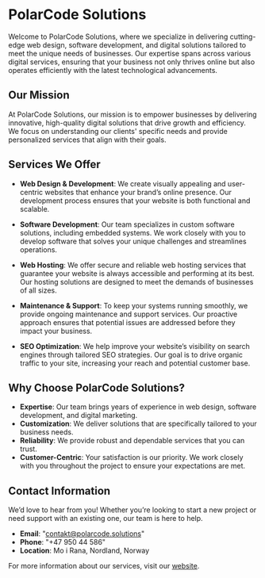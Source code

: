 # PolarCode Solutions

Welcome to PolarCode Solutions, where we specialize in delivering cutting-edge web design, software development, and digital solutions tailored to meet the unique needs of businesses. Our expertise spans across various digital services, ensuring that your business not only thrives online but also operates efficiently with the latest technological advancements.

## Our Mission
At PolarCode Solutions, our mission is to empower businesses by delivering innovative, high-quality digital solutions that drive growth and efficiency. We focus on understanding our clients' specific needs and provide personalized services that align with their goals.

## Services We Offer

- **Web Design & Development**: We create visually appealing and user-centric websites that enhance your brand’s online presence. Our development process ensures that your website is both functional and scalable.

- **Software Development**: Our team specializes in custom software solutions, including embedded systems. We work closely with you to develop software that solves your unique challenges and streamlines operations.

- **Web Hosting**: We offer secure and reliable web hosting services that guarantee your website is always accessible and performing at its best. Our hosting solutions are designed to meet the demands of businesses of all sizes.

- **Maintenance & Support**: To keep your systems running smoothly, we provide ongoing maintenance and support services. Our proactive approach ensures that potential issues are addressed before they impact your business.

- **SEO Optimization**: We help improve your website’s visibility on search engines through tailored SEO strategies. Our goal is to drive organic traffic to your site, increasing your reach and potential customer base.

## Why Choose PolarCode Solutions?

- **Expertise**: Our team brings years of experience in web design, software development, and digital marketing.
- **Customization**: We deliver solutions that are specifically tailored to your business needs.
- **Reliability**: We provide robust and dependable services that you can trust.
- **Customer-Centric**: Your satisfaction is our priority. We work closely with you throughout the project to ensure your expectations are met.

## Contact Information

We’d love to hear from you! Whether you’re looking to start a new project or need support with an existing one, our team is here to help.

- **Email**: "contakt@polarcode.solutions"
- **Phone**: "+47 950 44 586"
- **Location**: Mo i Rana, Nordland, Norway

For more information about our services, visit our [website](https://polarcode.solutions).

